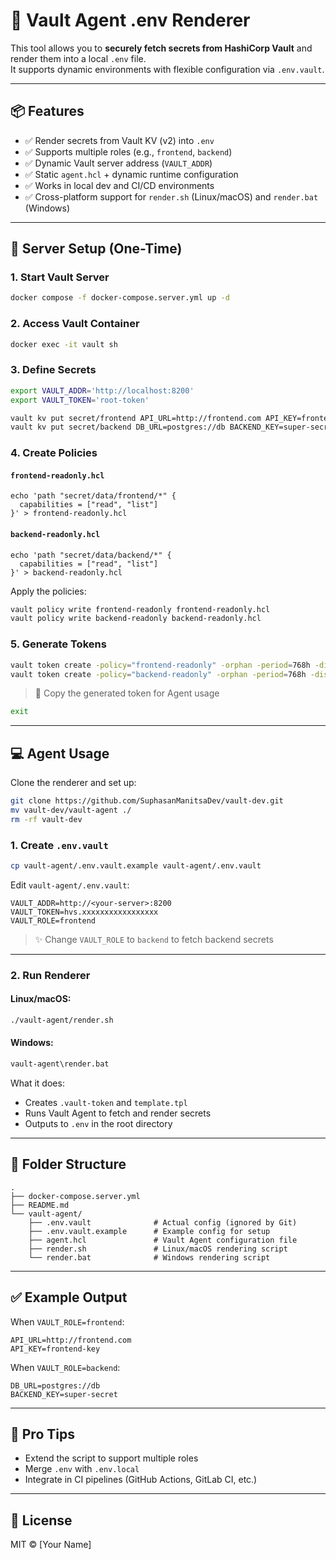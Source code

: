 # 🔐 Vault Agent .env Renderer

This tool allows you to **securely fetch secrets from HashiCorp Vault** and render them into a local `.env` file.  
It supports dynamic environments with flexible configuration via `.env.vault`.

---

## 📦 Features

- ✅ Render secrets from Vault KV (v2) into `.env`
- ✅ Supports multiple roles (e.g., `frontend`, `backend`)
- ✅ Dynamic Vault server address (`VAULT_ADDR`)
- ✅ Static `agent.hcl` + dynamic runtime configuration
- ✅ Works in local dev and CI/CD environments
- ✅ Cross-platform support for `render.sh` (Linux/macOS) and `render.bat` (Windows)

---

## 🚀 Server Setup (One-Time)

### 1. Start Vault Server

```bash
docker compose -f docker-compose.server.yml up -d
```

### 2. Access Vault Container

```bash
docker exec -it vault sh
```

### 3. Define Secrets

```bash
export VAULT_ADDR='http://localhost:8200'
export VAULT_TOKEN='root-token'

vault kv put secret/frontend API_URL=http://frontend.com API_KEY=frontend-key
vault kv put secret/backend DB_URL=postgres://db BACKEND_KEY=super-secret
```

### 4. Create Policies

#### `frontend-readonly.hcl`

```hcl
echo 'path "secret/data/frontend/*" {
  capabilities = ["read", "list"]
}' > frontend-readonly.hcl
```

#### `backend-readonly.hcl`

```hcl
echo 'path "secret/data/backend/*" {
  capabilities = ["read", "list"]
}' > backend-readonly.hcl
```

Apply the policies:

```bash
vault policy write frontend-readonly frontend-readonly.hcl
vault policy write backend-readonly backend-readonly.hcl
```

### 5. Generate Tokens

```bash
vault token create -policy="frontend-readonly" -orphan -period=768h -display-name="frontend"
vault token create -policy="backend-readonly" -orphan -period=768h -display-name="backend"
```

> 📌 Copy the generated token for Agent usage

```bash
exit
```

---

## 💻 Agent Usage

Clone the renderer and set up:

```bash
git clone https://github.com/SuphasanManitsaDev/vault-dev.git
mv vault-dev/vault-agent ./
rm -rf vault-dev
```

### 1. Create `.env.vault`

```bash
cp vault-agent/.env.vault.example vault-agent/.env.vault
```

Edit `vault-agent/.env.vault`:

```env
VAULT_ADDR=http://<your-server>:8200
VAULT_TOKEN=hvs.xxxxxxxxxxxxxxxxx
VAULT_ROLE=frontend
```

> ✨ Change `VAULT_ROLE` to `backend` to fetch backend secrets

---

### 2. Run Renderer

#### Linux/macOS:

```bash
./vault-agent/render.sh
```

#### Windows:

```cmd
vault-agent\render.bat
```

What it does:
- Creates `.vault-token` and `template.tpl`
- Runs Vault Agent to fetch and render secrets
- Outputs to `.env` in the root directory

---

## 📁 Folder Structure

```
.
├── docker-compose.server.yml
├── README.md
└── vault-agent/
    ├── .env.vault              # Actual config (ignored by Git)
    ├── .env.vault.example      # Example config for setup
    ├── agent.hcl               # Vault Agent configuration file
    ├── render.sh               # Linux/macOS rendering script
    └── render.bat              # Windows rendering script
```

---

## ✅ Example Output

When `VAULT_ROLE=frontend`:

```env
API_URL=http://frontend.com
API_KEY=frontend-key
```

When `VAULT_ROLE=backend`:

```env
DB_URL=postgres://db
BACKEND_KEY=super-secret
```

---

## 🧠 Pro Tips

- Extend the script to support multiple roles
- Merge `.env` with `.env.local`
- Integrate in CI pipelines (GitHub Actions, GitLab CI, etc.)

---

## 📄 License

MIT © [Your Name]
